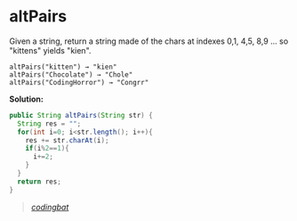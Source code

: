 # altPairs

Given a string, return a string made of the chars at indexes 0,1, 4,5, 8,9 ... so "kittens" yields "kien".

```
altPairs("kitten") → "kien"
altPairs("Chocolate") → "Chole"
altPairs("CodingHorror") → "Congrr"
```

**Solution:**

```java
public String altPairs(String str) {
  String res = "";
  for(int i=0; i<str.length(); i++){
    res += str.charAt(i);
    if(i%2==1){
      i+=2;
    }
  }
  return res;
}
```

> _[codingbat](http://codingbat.com/prob/p121596)_